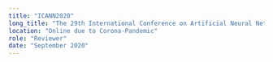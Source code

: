 ```yaml
---
title: "ICANN2020"
long_title: "The 29th International Conference on Artificial Neural Networks." 
location: "Online due to Corona-Pandemic"
role: "Reviewer"
date: "September 2020"
---
```

